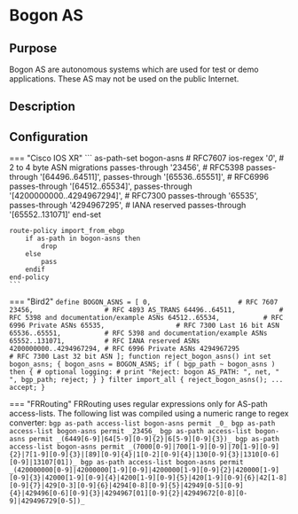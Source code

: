 # Bogon AS

## Purpose
Bogon AS are autonomous systems which are used for test or demo applications. These AS may not be used on the public Internet.

## Description

## Configuration

=== "Cisco IOS XR"
    ```
    as-path-set bogon-asns
       # RFC7607
       ios-regex '_0_',
       # 2 to 4 byte ASN migrations
       passes-through '23456',
       # RFC5398
       passes-through '[64496..64511]',
       passes-through '[65536..65551]',
       # RFC6996
       passes-through '[64512..65534]',
       passes-through '[4200000000..4294967294]',
       # RFC7300
       passes-through '65535',
       passes-through '4294967295',
       # IANA reserved
       passes-through '[65552..131071]'
    end-set

    route-policy import_from_ebgp
        if as-path in bogon-asns then
            drop
        else
            pass
        endif
    end-policy
    ```

=== "Bird2"
    ```
    define BOGON_ASNS = [
      0,                      # RFC 7607
      23456,                  # RFC 4893 AS_TRANS
      64496..64511,           # RFC 5398 and documentation/example ASNs
      64512..65534,           # RFC 6996 Private ASNs
      65535,                  # RFC 7300 Last 16 bit ASN
      65536..65551,           # RFC 5398 and documentation/example ASNs
      65552..131071,          # RFC IANA reserved ASNs
      4200000000..4294967294, # RFC 6996 Private ASNs
      4294967295              # RFC 7300 Last 32 bit ASN
    ];
    function reject_bogon_asns()
    int set bogon_asns;
    {
      bogon_asns = BOGON_ASNS;
      if ( bgp_path ~ bogon_asns ) then {
        # optional logging:
        # print "Reject: bogon AS_PATH: ", net, " ", bgp_path;
        reject;
      }
    }
    filter import_all {
      reject_bogon_asns();
      ...
      accept;
    }
    ```

=== "FRRouting"
    FRRouting uses regular expressions only for AS-path access-lists. The following list was compiled using a numeric range to regex converter:
    ```
    bgp as-path access-list bogon-asns permit _0_
    bgp as-path access-list bogon-asns permit _23456_
    bgp as-path access-list bogon-asns permit _(6449[6-9]|64[5-9][0-9]{2}|6[5-9][0-9]{3})_
    bgp as-path access-list bogon-asns permit _(7000[0-9]|700[1-9][0-9]|70[1-9][0-9]{2}|7[1-9][0-9]{3}|[89][0-9]{4}|1[0-2][0-9]{4}|130[0-9]{3}|1310[0-6][0-9]|13107[01])_
    bgp as-path access-list bogon-asns permit _(420000000[0-9]|42000000[1-9][0-9]|4200000[1-9][0-9]{2}|420000[1-9][0-9]{3}|42000[1-9][0-9]{4}|4200[1-9][0-9]{5}|420[1-9][0-9]{6}|42[1-8][0-9]{7}|429[0-3][0-9]{6}|4294[0-8][0-9]{5}|42949[0-5][0-9]{4}|429496[0-6][0-9]{3}|4294967[01][0-9]{2}|42949672[0-8][0-9]|429496729[0-5])_
    ```
